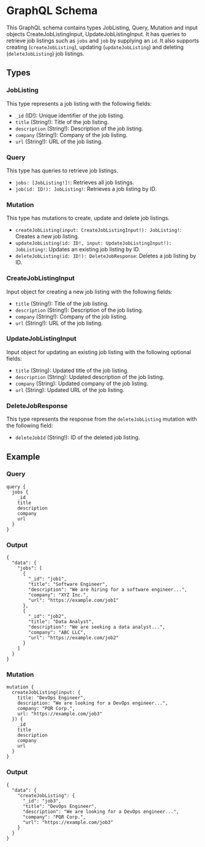 # GraphQL Schema

This GraphQL schema contains types JobListing, Query, Mutation and input objects CreateJobListingInput, UpdateJobListingInput. It has queries to retrieve job listings such as `jobs` and `job` by supplying an `id`. It also supports creating (`createJobListing`), updating (`updateJobListing`) and deleting (`deleteJobListing`) job listings.

## Types

### JobListing

This type represents a job listing with the following fields:

- `_id` (ID!): Unique identifier of the job listing.
- `title` (String!): Title of the job listing.
- `description` (String!): Description of the job listing.
- `company` (String!): Company of the job listing.
- `url` (String!): URL of the job listing.

### Query

This type has queries to retrieve job listings.

- `jobs: [JobListing!]!`: Retrieves all job listings.
- `job(id: ID!): JobListing!`: Retrieves a job listing by ID.

### Mutation

This type has mutations to create, update and delete job listings.

- `createJobListing(input: CreateJobListingInput!): JobListing!`: Creates a new job listing.
- `updateJobListing(id: ID!, input: UpdateJobListingInput!): JobListing!`: Updates an existing job listing by ID.
- `deleteJobListing(id: ID!): DeleteJobResponse`: Deletes a job listing by ID.

### CreateJobListingInput

Input object for creating a new job listing with the following fields:

- `title` (String!): Title of the job listing.
- `description` (String!): Description of the job listing.
- `company` (String!): Company of the job listing.
- `url` (String!): URL of the job listing.

### UpdateJobListingInput

Input object for updating an existing job listing with the following optional fields:

- `title` (String): Updated title of the job listing.
- `description` (String): Updated description of the job listing.
- `company` (String): Updated company of the job listing.
- `url` (String): Updated URL of the job listing.

### DeleteJobResponse

This type represents the response from the `deleteJobListing` mutation with the following field:

- `deleteJobId` (String!): ID of the deleted job listing.

## Example

### Query

```
query {
  jobs {
    _id
    title
    description
    company
    url
  }
}
```

### Output

```
{
  "data": {
    "jobs": [
      {
        "_id": "job1",
        "title": "Software Engineer",
        "description": "We are hiring for a software engineer...",
        "company": "XYZ Inc.",
        "url": "https://example.com/job1"
      },
      {
        "_id": "job2",
        "title": "Data Analyst",
        "description": "We are seeking a data analyst...",
        "company": "ABC LLC",
        "url": "https://example.com/job2"
      }
    ]
  }
}
```

### Mutation

```
mutation {
  createJobListing(input: {
    title: "DevOps Engineer",
    description: "We are looking for a DevOps engineer...",
    company: "PQR Corp.",
    url: "https://example.com/job3"
  }) {
    _id
    title
    description
    company
    url
  }
}
```

### Output

```
{
  "data": {
    "createJobListing": {
      "_id": "job3",
      "title": "DevOps Engineer",
      "description": "We are looking for a DevOps engineer...",
      "company": "PQR Corp.",
      "url": "https://example.com/job3"
    }
  }
}
```